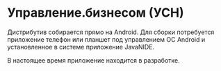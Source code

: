 # Управление.бизнесом (УСН) 

Дистрибутив собирается прямо на Android. Для сборки потребуется приложение телефон или планшет под управлением ОС Android и установленное в системе приложение JavaNIDE.

В настоящее время приложение находится в разработке. 
